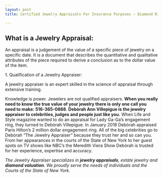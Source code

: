 ```yaml
---
layout: post
title: Certified Jewelry Appraisals For Insurance Purposes – Diamond Rings

---
```

## **What is a Jewelry Appraisal:**

An appraisal is a judgement of the value of a specific piece of jewelry on a specific date. It is a document that describes the quantitative and qualitative attributes of the piece required to derive a conclusion as to the dollar value of the item.

1\. Qualification of a Jewelry Appraiser:

A jewelry appraiser is an expert skilled in the science of appraisal through extensive training.

Knowledge is power. Jewelers are not qualified appraisers. **When you really need to know the true value of your jewelry there is only one call you need to make:** **516-365-0888**. **Debòrah Ann Villepigue is the jewelry appraiser to celebrities, judges and people just like you.** When Life and Style magazine wanted to do an appraisal for Lady Ga-Ga’s engagement ring, they turned to Debòrah Villepigue. In January 2018 Debòrah appraised Paris Hilton’s 2 million dollar engagement ring. All of the big celebrities go to Debòrah “The Jewelry Appraiser” because they trust her and so can you. From her appearances in the courts of the State of New York to her guest spots on TV shows like NBC’s the Meredith Viera Show Debòrah is trusted for her experience, expertise and accuracy.

_The Jewelry Appraiser specializes in **jewelry appraisals**, estate jewelry and **diamond valuation**. We proudly serve the needs of individuals and the Courts of the State of New York._